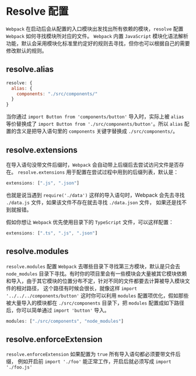 # Resolve 配置

`Webpack` 在启动后会从配置的入口模块出发找出所有依赖的模块，`resolve` 配置 `Webpack` 如何寻找模块所对应的文件。 `Webpack` 内置 `JavaScript` 模块化语法解析功能，默认会采用模块化标准里约定好的规则去寻找，但你也可以根据自己的需要修改默认的规则。

## resolve.alias

```js
resolve: {
  alias: {
    components: "./src/components/"
  }
}
```

当你通过 `import Button from 'components/button'` 导入时，实际上被 `alias` 等价替换成了 `import Button from './src/components/button'`。所以 `alias` 配置的含义是把导入语句里的 `components` 关键字替换成 `./src/components/`。

## resolve.extensions

在导入语句没带文件后缀时，`Webpack` 会自动带上后缀后去尝试访问文件是否存在。 `resolve.extensions` 用于配置在尝试过程中用到的后缀列表，默认是：

```js
extensions: [".js", ".json"]
```

也就是说当遇到 `require('./data')` 这样的导入语句时，Webpack 会先去寻找 `./data.js` 文件，如果该文件不存在就去寻找 `./data.json` 文件， 如果还是找不到就报错。

假如你想让 `Webpack` 优先使用目录下的 `TypeScript` 文件，可以这样配置：

```js
extensions: [".ts", ".js", ".json"]
```

## resolve.modules

`resolve.modules` 配置 `Webpack` 去哪些目录下寻找第三方模块，默认是只会去 `node_modules` 目录下寻找。有时你的项目里会有一些模块会大量被其它模块依赖和导入，由于其它模块的位置分布不定，针对不同的文件都要去计算被导入模块文件的相对路径， 这个路径有时候会很长，就像这样 `import '../../../components/button'` 这时你可以利用 `modules` 配置项优化，假如那些被大量导入的模块都在 `./src/components` 目录下，把 `modules` 配置成如下路径后，你可以简单通过 `import 'button'` 导入。

```js
modules: ["./src/components", "node_modules"]
```

## resolve.enforceExtension

`resolve.enforceExtension` 如果配置为 `true` 所有导入语句都必须要带文件后缀， 例如开启前 `import './foo'` 能正常工作，开启后就必须写成 `import './foo.js'`
